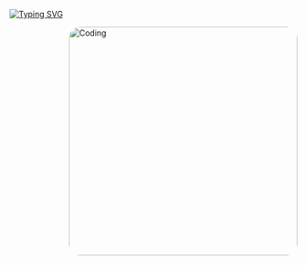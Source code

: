 <!-- animation start  -->

[![Typing SVG](https://readme-typing-svg.demolab.com?font=Roboto+Slab&weight=500&duration=2000&pause=500&color=0013F7&center=true&vCenter=true&width=435&lines=✨Hey%2C+I'm+Asharib+Ali✨+;%3CPassionate+Blockchain+Developer%2F%3E;%3CSwitching+the+Web2+users+to+Web3%2F%3E;%3CBuilding+%26+Empowers+Web3+Community%2F%3E;%3CFollow+to+Become+a+Web3+Developer%2F%3E)](https://git.io/typing-svg)

<!-- animation end  -->
			

<img align="right" alt="Coding" width="400" style="border-radius:20px;"
	src="https://camo.githubusercontent.com/c1dcb74cc1c1835b1d716f5051499a2814c683c806b15f04b0eba492863703e9/68747470733a2f2f63646e2e6472696262626c652e636f6d2f75736572732f3733303730332f73637265656e73686f74732f363538313234332f6176656e746f2e676966">
